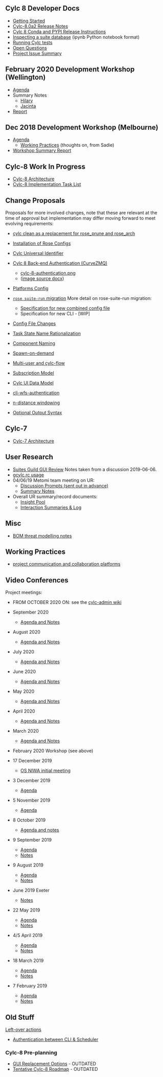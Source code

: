 

## Cylc 8 Developer Docs

- [Getting Started](howto/cylc-ui)
- [Cylc-8.0a2 Release Notes](release-notes/cylc-8-alpha2)
- [Cylc 8 Conda and PYPI Release Instructions](howto/create-a-release)
- [Inspecting a suite database](howto/inspect_suite_database.ipynb) (ipynb Python notebook format)
- [Running Cylc tests](howto/testing.md)
- [Open Questions](https://github.com/issues?q=is%3Aopen+is%3Aissue+archived%3Afalse+label%3Aquestion+org%3Acylc)
- [Project Issue Summary](project-issue-summary.md)

## February 2020 Development Workshop (Wellington)
- [Agenda](feb2020-workshop-agenda)
- Summary Notes
  - [Hilary](feb2020-workshop-notes)
  - [Jacinta](feb2020-workshop-notes-jr)
- [Report](feb2020-workshop-report)

## Dec 2018 Development Workshop (Melbourne)
- [Agenda](dec-workshop-agenda)
  - [Working Practices](practices-prompts) (thoughts on, from Sadie)
- [Workshop Summary Report](dec-workshop-report)

## Cylc-8 Work In Progress
- [Cylc-8 Architecture](cylc-8-architecture)
- [Cylc-8 Implementation Task List](cylc-8-tasks)

## Change Proposals

Proposals for more involved changes, note that these are relevant at the time
of approval but implementation may differ moving forward to meet
evolving requirements:

- [cylc clean as a replacement for rose_prune and rose_arch](proposal-cylc-clean.md)
- [Installation of Rose Configs](proposal-cylc-rose-installing-rose-configs.md)
- [Cylc Universal Identifier](proposal-universal-id.md)
- [Cylc 8 Back-end Authentication (CurveZMQ)](cylc-8-authentication.md)
    - [cylc-8-authentication.png](img/cylc-8-authentication.png)
    - ([image source docx](img/keys.docx))
- [Platforms Config](proposal-platforms.md)
- [`rose suite-run` migration](proposal-rose-suite-run.md)
  More detail on rose-suite-run migration:
  - [Specification for new combined config file](rose-suite-run-proposal/cylc-flow-rc.md)
  - Specification for new CLI - [WIP]

- [Config File Changes](proposal-config-changes.md)
 
- [Task State Name Rationalization](proposal-state-names.md)

- [Component Naming](proposal-component-names.md)
- [Spawn-on-demand](proposal-spawn-on-d.md)
- [Multi-user and cylc-flow](proposal-multi-user-approach.md)
- [Subscription Model](proposal-subscriptions.md)
- [Cylc UI Data Model](proposal-cylc-ui-data-model.md)
- [cli-wfs-authentication](proposal-cli-wfs-authentication.md)
- [n-distance windowing](proposal-n-distance-window.md)
- [Optional Output Syntax](proposal-new-output-syntax.md)


## Cylc-7
- [Cylc-7 Architecture](cylc-7-architecture)

## User Research
- [Suites Guild GUI Review](user-research/20190606-suites-guild-cylc-gui-review.md) Notes taken from a discussion 2019-06-06.
- [gcylc.rc usage](user-research/MO-gcylc-rc-report.md)
- 04/06/19 Metomi team meeting on UR:
  - [Discussion Prompts (sent out in advance)](user-research/ur-initiation-questions.md)
  - [Summary Notes](user-research/ur-meetings/ur-04-june-2019-summary.md)
- Overall UR summary/record documents:
  - [Insight Pool](user-research/ur-insight-pool.md)
  - [Interaction Summaries & Log](user-research/ur-interaction-summaries-log.md)

## Misc
- [BOM threat modelling notes](threats.md)

## Working Practices
- [project communication and collaboration platforms](project-collab.md)


## Video Conferences

Project meetings:

- FROM OCTOBER 2020 ON: see the [cylc-admin wiki](https://github.com/cylc/cylc-admin/wiki)

- September 2020 
  - [Agenda and Notes](meetings/vc-sep-2020.md)

- August 2020
  - [Agenda and Notes](meetings/vc-aug-2020.md)

- July 2020 
  - [Agenda and Notes](meetings/vc-jul-2020.md)

- June 2020 
  - [Agenda and Notes](meetings/vc-jun-2020.md)

- May 2020 
  - [Agenda and Notes](meetings/vc-may-2020.md)

- April 2020 
  - [Agenda and Notes](meetings/vc-april-2020.md)

- March 2020 
  - [Agenda and Notes](meetings/vc-march-2020-agenda.md)

- February 2020 Workshop (see above)

- 17 December 2019
  - [OS NIWA initial meeting](meetings/dm-os-ho-17Dec2019.md)

- 3 December 2019
  - [Agenda](meetings/vc-dec-2019-agenda.md)

- 5 November 2019
  - [Agenda](meetings/vc-nov-2019-agenda.md)

- 8 October 2019
  - [Agenda and notes](meetings/vc-8-oct-2019-agenda.md)

- 9 September 2019
  - [Agenda](meetings/vc-9-sep-2019-agenda.md)
  - [Notes](meetings/vc-9-sep-2019-notes.md)

- 9 August 2019
  - [Agenda](meetings/vc-9-aug-2019-agenda.md)
  - [Notes](meetings/vc-9-aug-2019-summary.md)

- June 2019 Exeter
  - [Notes](meetings/exeter-jun-2019.md)

- 22 May 2019
  - [Agenda](meetings/vc-22-may-2019-agenda.md)
  - [Notes](meetings/vc-22-may-2019-summary.md)

- 4/5 April 2019
  - [Agenda](meetings/vc-4-apr-2019-agenda.md)
  - [Notes](meetings/vc-4-apr-2019-summary.md)

- 18 March 2019
  - [Agenda](meetings/vc-mar-2019-agenda.md)
  - [Notes](meetings/vc-mar-2019-summary.md)

- 7 February 2019
  - [Agenda](meetings/vc-feb-2019-agenda.md)
  - [Notes](meetings/vc-feb-2019-summary.md)


## Old Stuff

[Left-over actions](meetings/left-over-actions.md)
- [Authentication between CLI & Scheduler](proposal-cli-wfs-authentication.md)

### Cylc-8 Pre-planning
- [GUI Replacement Options](gui-replacement-options) - OUTDATED
- [Tentative Cylc-8 Roadmap](cylc-8-roadmap) - OUTDATED
